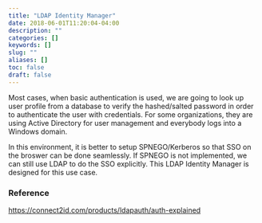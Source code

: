 ```yaml
---
title: "LDAP Identity Manager"
date: 2018-06-01T11:20:04-04:00
description: ""
categories: []
keywords: []
slug: ""
aliases: []
toc: false
draft: false
---
```


Most cases, when basic authentication is used, we are going to look up user profile from a database to verify the hashed/salted password in order to authenticate the user with credentials. For some organizations, they are using Active Directory for user management and everybody logs into a Windows domain. 

In this environment, it is better to setup SPNEGO/Kerberos so that SSO on the broswer can be done seamlessly. If SPNEGO is not implemented, we can still use LDAP to do the SSO explicitly. This LDAP Identity Manager is designed for this use case. 






### Reference

https://connect2id.com/products/ldapauth/auth-explained



